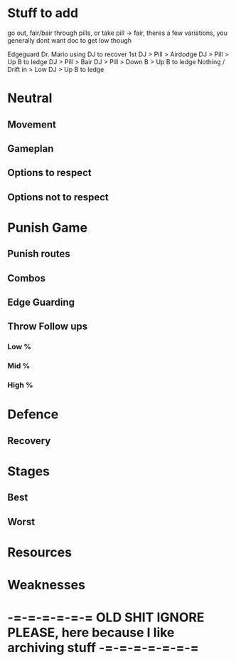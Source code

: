 # Stuff to add

go out, fair/bair through pills, or take pill -> fair, theres a few variations, you generally dont want doc to get low though

Edgeguard Dr. Mario using DJ to recover 1st
DJ > Pill > Airdodge
DJ > Pill > Up B to ledge
DJ > Pill > Bair
DJ > Pill > Down B > Up B to ledge
Nothing / Drift in > Low DJ > Up B to ledge


# Neutral

## Movement


## Gameplan


## Options to respect

### 


## Options not to respect


# Punish Game

## Punish routes


## Combos


## Edge Guarding


## Throw Follow ups

### Low %


### Mid %


### High %



# Defence

## Recovery


# Stages

## Best

## Worst


# Resources


# Weaknesses


# -=-=-=-=-=-= OLD SHIT IGNORE PLEASE, here because I like archiving stuff -=-=-=-=-=-=-=